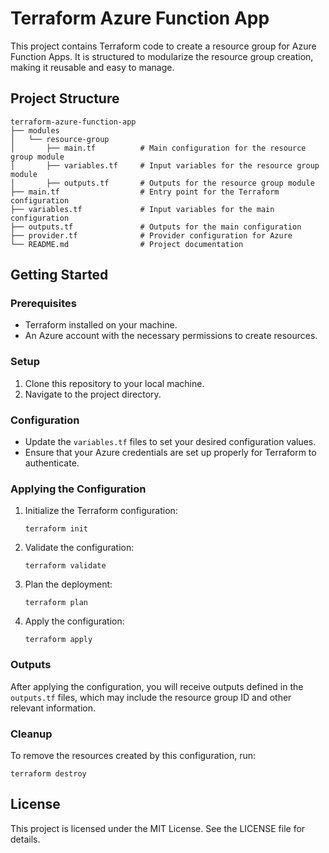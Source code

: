 # Terraform Azure Function App

This project contains Terraform code to create a resource group for Azure Function Apps. It is structured to modularize the resource group creation, making it reusable and easy to manage.

## Project Structure

```
terraform-azure-function-app
├── modules
│   └── resource-group
│       ├── main.tf          # Main configuration for the resource group module
│       ├── variables.tf     # Input variables for the resource group module
│       ├── outputs.tf       # Outputs for the resource group module
├── main.tf                  # Entry point for the Terraform configuration
├── variables.tf             # Input variables for the main configuration
├── outputs.tf               # Outputs for the main configuration
├── provider.tf              # Provider configuration for Azure
└── README.md                # Project documentation
```

## Getting Started

### Prerequisites

- Terraform installed on your machine.
- An Azure account with the necessary permissions to create resources.

### Setup

1. Clone this repository to your local machine.
2. Navigate to the project directory.

### Configuration

- Update the `variables.tf` files to set your desired configuration values.
- Ensure that your Azure credentials are set up properly for Terraform to authenticate.

### Applying the Configuration

1. Initialize the Terraform configuration:
   ```
   terraform init
   ```

2. Validate the configuration:
   ```
   terraform validate
   ```

3. Plan the deployment:
   ```
   terraform plan
   ```

4. Apply the configuration:
   ```
   terraform apply
   ```

### Outputs

After applying the configuration, you will receive outputs defined in the `outputs.tf` files, which may include the resource group ID and other relevant information.

### Cleanup

To remove the resources created by this configuration, run:
```
terraform destroy
```

## License

This project is licensed under the MIT License. See the LICENSE file for details.

